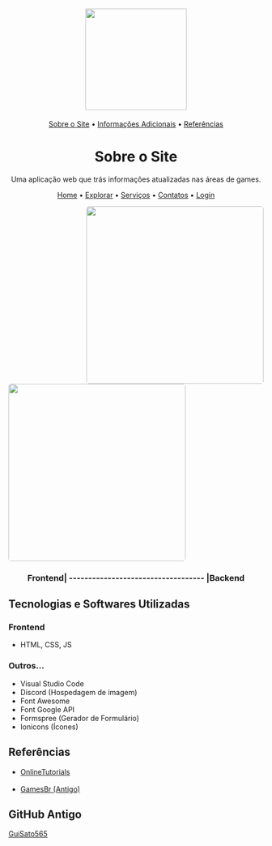 <h1 align="center"><img src="https://cdn.discordapp.com/attachments/453279330676637696/903715520560382003/logo_1.png" width="200px" height="200px" ></h1>

<p align="center">
  <a href="#sobre">Sobre o Site</a> •
  <a href="#tech">Informações Adicionais</a> •
 <a href="#inf">Referências</a> 
</p>

<h1 id="sobre" align = "center">Sobre o Site</h1>

<p align="center">Uma aplicação web que trás informações atualizadas nas áreas de games.</p>

<p align="center">
  <a href="https://github.com/GuiSato565/PROJETO-E-MODELAGEM-DE-SISTEMAS-DE-SOFTWARE/blob/main/Documentação/index.md">Home</a> •
  <a href="https://github.com/GuiSato565/PROJETO-E-MODELAGEM-DE-SISTEMAS-DE-SOFTWARE/blob/main/Documentação/explorar.md">Explorar</a> •
  <a href="https://github.com/GuiSato565/PROJETO-E-MODELAGEM-DE-SISTEMAS-DE-SOFTWARE/blob/main/Documentação/servicos.md">Serviços</a> •
  <a href="https://github.com/GuiSato565/PROJETO-E-MODELAGEM-DE-SISTEMAS-DE-SOFTWARE/blob/main/Documentação/contatos.md">Contatos</a> •
  <a href="https://github.com/GuiSato565/PROJETO-E-MODELAGEM-DE-SISTEMAS-DE-SOFTWARE/blob/main/Documentação/login.md">Login</a>
</p>

<img width="350" style="border-radius: 5px" align= "right" src="https://cdn.discordapp.com/attachments/453279330676637696/903731087564480522/ezgif.com-gif-maker_3.gif">
<img width="350" style="border-radius: 5px" src="https://cdn.discordapp.com/attachments/453279330676637696/903728991020650536/ezgif.com-gif-maker_2.gif">
<h3 align= "center">Frontend| ----------------------------------- |Backend</h3>

##

<h2 id="tech">Tecnologias e Softwares Utilizadas</h2>
<h3>Frontend</h3>
 <ul>
   <li>HTML, CSS, JS</li>
</ul>
<h3>Outros...</h3>
 <ul>
   <li>Visual Studio Code</li>
   <li>Discord (Hospedagem de imagem)</li>
   <li>Font Awesome</li>
   <li>Font Google API</li>
   <li>Formspree (Gerador de Formulário)</li>
   <li>Ionicons (Ícones)</li>
</ul>

##

<h2 id = "inf">Referências</h2>
<ul>
  <li><a href="https://www.youtube.com/c/OnlineTutorials4Designers">OnlineTutorials</a></li><br>
  <li><a href="https://github.com/GuiSato565/PROJETO-PRATICO-EM-SISTEMAS.git">GamesBr (Antigo)</a></li>
</ul>
  
##

<h2>GitHub Antigo</h2>
<p><a href="https://github.com/GuiSato565">GuiSato565</a><p>
